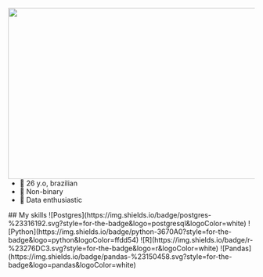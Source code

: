 <div>
 <img src="https://github.com/Lanaax/Lanaax/assets/136387142/2328d33c-135a-4a88-b2c4-a1a7b4e5fea7" width="700" height="350" align="right">  


- 🌻 26 y.o, brazilian
- 🌱 Non-binary
- 🍃 Data enthusiastic
</div>
## My skills
![Postgres](https://img.shields.io/badge/postgres-%23316192.svg?style=for-the-badge&logo=postgresql&logoColor=white)
![Python](https://img.shields.io/badge/python-3670A0?style=for-the-badge&logo=python&logoColor=ffdd54)
![R](https://img.shields.io/badge/r-%23276DC3.svg?style=for-the-badge&logo=r&logoColor=white)
![Pandas](https://img.shields.io/badge/pandas-%23150458.svg?style=for-the-badge&logo=pandas&logoColor=white)





